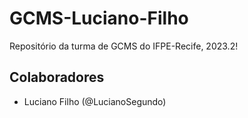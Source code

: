 # GCMS-Luciano-Filho
Repositório da turma de GCMS do IFPE-Recife, 2023.2!

## Colaboradores
* Luciano Filho (@LucianoSegundo)
